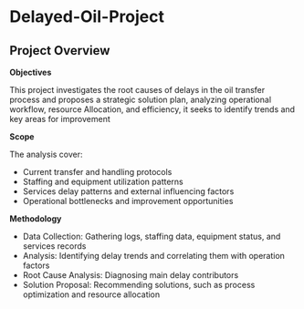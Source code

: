 # Delayed-Oil-Project

## Project Overview
**Objectives**

This project investigates the root causes of delays in the oil transfer process and proposes a strategic solution plan, analyzing operational workflow, resource Allocation, and efficiency, it seeks to identify trends and key areas for improvement 

**Scope**

The analysis cover:
  * Current transfer and handling protocols
  * Staffing and equipment utilization patterns
  * Services delay patterns and external influencing factors
  * Operational bottlenecks and improvement opportunities
  
**Methodology**
 - Data Collection: Gathering logs, staffing data, equipment status, and services records
 - Analysis: Identifying delay trends and correlating them with operation factors
 - Root Cause Analysis: Diagnosing main delay contributors
 - Solution Proposal: Recommending solutions, such as process optimization and resource allocation
